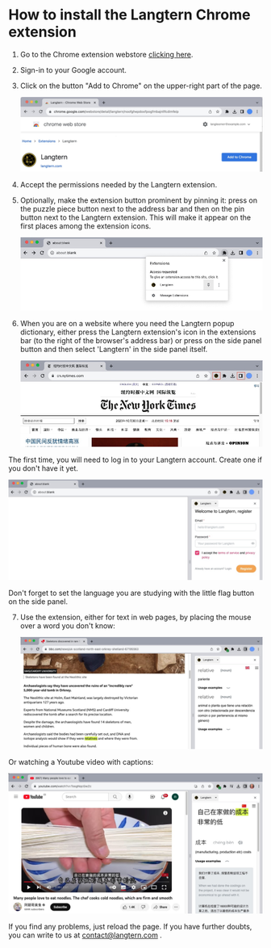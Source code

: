 

# How to install the Langtern Chrome extension

1. Go to the Chrome extension webstore 
[clicking here](https://chrome.google.com/webstore/detail/langtern/noofghepdoofpogfmbajnllfcdimfeip").

2. Sign-in to your Google account.

3. Click on the button "Add to Chrome" on the upper-right part of the page.

   ![webstore screenshot](chrome_install.jpg)

4. Accept the permissions needed by the Langtern extension.

5. Optionally, make the extension button prominent by pinning it: press on the puzzle piece button
next to the address bar and then on the pin button next to the Langtern extension.
This will make it appear on the first places among the extension icons.

   ![pin the extension](chrome_pin.jpg)


6. When you are on a website where you need the Langtern popup dictionary, either
press the Langtern extension's icon in the extensions bar (to the right of the browser's
address bar) or press on the side panel button and then select 'Langtern' in the side panel
itself.

   ![activate Langtern](chrome_activate.jpg)

The first time, you will need to log in to your Langtern account. Create one if
you don't have it yet.

   ![log in to Langtern](chrome_login.jpg)


Don't forget to set the language you are studying with the little flag button on the side panel.

7. Use the extension, either for text in web pages, by placing the mouse over a word you
don't know:

   ![Langtern assisting a newspaper page in English](chrome_text_english.jpg)

Or watching a Youtube video with captions:

   ![Langtern assisting Youtube in Chinese](chrome_youtube_chinese.jpg)


If you find any problems, just reload the page. If you have further doubts, you can write to
us at contact@langtern.com .

